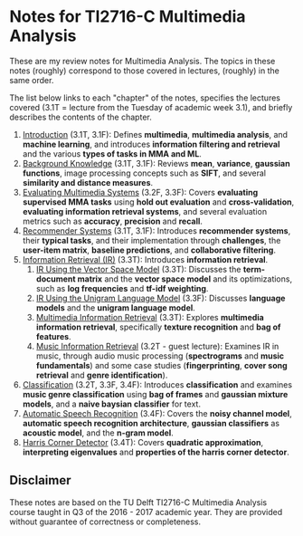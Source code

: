 # Notes for TI2716-C Multimedia Analysis

These are my review notes for Multimedia Analysis. The topics in these notes (roughly) correspond to those covered in lectures, (roughly) in the same order.

The list below links to each "chapter" of the notes, specifies the lectures covered (3.1T = lecture from the Tuesday of academic week 3.1), and briefly describes the contents of the chapter.

1. [Introduction](introduction.md) (3.1T, 3.1F): Defines **multimedia**, **multimedia analysis**, and **machine learning**, and introduces **information filtering and retrieval** and the various **types of tasks in MMA and ML**.
1. [Background Knowledge](background.md) (3.1T, 3.1F): Reviews **mean**, **variance**, **gaussian functions**, image processing concepts such as **SIFT**, and several **similarity and distance measures**.
1. [Evaluating Multimedia Systems](evaluation.md) (3.2F, 3.3F): Covers **evaluating supervised MMA tasks** using **hold out evaluation** and **cross-validation**, **evaluating information retrieval systems**, and several evaluation metrics such as **accuracy**, **precision** and **recall**.
1. [Recommender Systems](recommender-systems.md) (3.1T, 3.1F): Introduces **recommender systems**, their **typical tasks**, and their implementation through **challenges**, the **user-item matrix**, **baseline predictions**, and **collaborative filtering**.
1. [Information Retrieval (IR)](information-retrieval.md) (3.3T): Introduces **information retrieval**.
    1. [IR Using the Vector Space Model](vector-space-model.md) (3.3T): Discusses the **term-document matrix** and the **vector space model** and its optimizations, such as **log frequencies** and **tf-idf weighting**.
    1. [IR Using the Unigram Language Model](unigram-language-model.md) (3.3F): Discusses **language models** and the **unigram language model**.
    1. [Multimedia Information Retrieval](multimedia-information-retrieval.md) (3.3T): Explores **multimedia information retrieval**, specifically **texture recognition** and **bag of features**.
    1. [Music Information Retrieval](music-information-retrieval.md) (3.2T - guest lecture): Examines IR in music, through audio music processing (**spectrograms** and **music fundamentals**) and some case studies (**fingerprinting**, **cover song retrieval** and **genre identification**).
1. [Classification](classification.md) (3.2T, 3.3F, 3.4F): Introduces **classification** and examines **music genre classification** using **bag of frames** and **gaussian mixture models**, and a **naive baysian classifier** for text.
1. [Automatic Speech Recognition](automatic-speech-recognition.md) (3.4F): Covers the **noisy channel model**, **automatic speech recognition architecture**, **gaussian classifiers** as **acoustic model**, and the **n-gram model**.
1. [Harris Corner Detector](harris-corner-detector.md) (3.4T): Covers **quadratic approximation**, **interpreting eigenvalues** and **properties of the harris corner detector**.

## Disclaimer

These notes are based on the TU Delft TI2716-C Multimedia Analysis course taught in Q3 of the 2016 - 2017 academic year. They are provided without guarantee of correctness or completeness.
